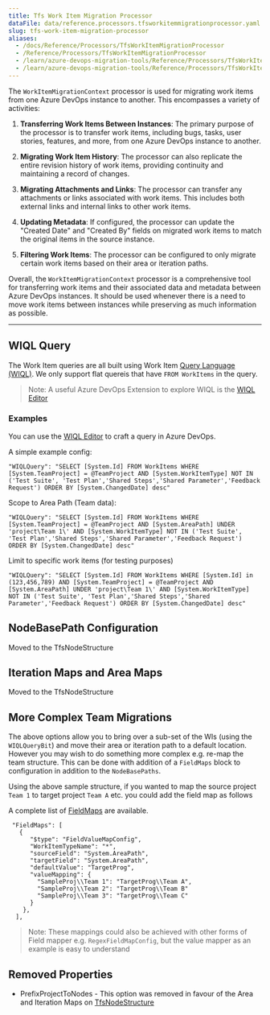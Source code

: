 ```yaml
---
title: Tfs Work Item Migration Processor
dataFile: data/reference.processors.tfsworkitemmigrationprocessor.yaml
slug: tfs-work-item-migration-processor
aliases:
  - /docs/Reference/Processors/TfsWorkItemMigrationProcessor
  - /Reference/Processors/TfsWorkItemMigrationProcessor
  - /learn/azure-devops-migration-tools/Reference/Processors/TfsWorkItemMigrationProcessor
  - /learn/azure-devops-migration-tools/Reference/Processors/TfsWorkItemMigrationProcessor/index.md
---
```


The `WorkItemMigrationContext` processor is used for migrating work items from one Azure DevOps instance to another. This encompasses a variety of activities:

1. **Transferring Work Items Between Instances**: The primary purpose of the processor is to transfer work items, including bugs, tasks, user stories, features, and more, from one Azure DevOps instance to another.

2. **Migrating Work Item History**: The processor can also replicate the entire revision history of work items, providing continuity and maintaining a record of changes.

3. **Migrating Attachments and Links**: The processor can transfer any attachments or links associated with work items. This includes both external links and internal links to other work items.

4. **Updating Metadata**: If configured, the processor can update the "Created Date" and "Created By" fields on migrated work items to match the original items in the source instance.

5. **Filtering Work Items**: The processor can be configured to only migrate certain work items based on their area or iteration paths.

Overall, the `WorkItemMigrationContext` processor is a comprehensive tool for transferring work items and their associated data and metadata between Azure DevOps instances. It should be used whenever there is a need to move work items between instances while preserving as much information as possible.

---

## WIQL Query

The Work Item queries are all built using Work Item [Query Language (WIQL)](https://docs.microsoft.com/en-us/azure/devops/boards/queries/wiql-syntax). We only support flat quereis that have `FROM WorkItems` in the query.

> Note: A useful Azure DevOps Extension to explore WIQL is the [WIQL Editor](https://marketplace.visualstudio.com/items?itemName=ottostreifel.wiql-editor)

### Examples

You can use the [WIQL Editor](https://marketplace.visualstudio.com/items?itemName=ottostreifel.wiql-editor) to craft a query in Azure DevOps.

A simple example config:

```
"WIQLQuery": "SELECT [System.Id] FROM WorkItems WHERE [System.TeamProject] = @TeamProject AND [System.WorkItemType] NOT IN ('Test Suite', 'Test Plan','Shared Steps','Shared Parameter','Feedback Request') ORDER BY [System.ChangedDate] desc"
```

Scope to Area Path (Team data):

```
"WIQLQuery": "SELECT [System.Id] FROM WorkItems WHERE [System.TeamProject] = @TeamProject AND [System.AreaPath] UNDER 'project\Team 1\' AND [System.WorkItemType] NOT IN ('Test Suite', 'Test Plan','Shared Steps','Shared Parameter','Feedback Request') ORDER BY [System.ChangedDate] desc"
```

Limit to specific work items (for testing purposes)

```
"WIQLQuery": "SELECT [System.Id] FROM WorkItems WHERE [System.Id] in (123,456,789) AND [System.TeamProject] = @TeamProject AND [System.AreaPath] UNDER 'project\Team 1\' AND [System.WorkItemType] NOT IN ('Test Suite', 'Test Plan','Shared Steps','Shared Parameter','Feedback Request') ORDER BY [System.ChangedDate] desc"
```

## NodeBasePath Configuration

Moved to the TfsNodeStructure

## Iteration Maps and Area Maps

Moved to the TfsNodeStructure

## More Complex Team Migrations

The above options allow you to bring over a sub-set of the WIs (using the `WIQLQueryBit`) and move their area or iteration path to a default location. However you may wish to do something more complex e.g. re-map the team structure. This can be done with addition of a `FieldMaps` block to configuration in addition to the `NodeBasePaths`.

Using the above sample structure, if you wanted to map the source project `Team 1` to target project `Team A` etc. you could add the field map as follows

A complete list of [FieldMaps](../FieldMaps/index.md) are available.

```
 "FieldMaps": [
   {
      "$type": "FieldValueMapConfig",
      "WorkItemTypeName": "*",
      "sourceField": "System.AreaPath",
      "targetField": "System.AreaPath",
      "defaultValue": "TargetProg",
      "valueMapping": {
        "SampleProj\\Team 1": "TargetProg\\Team A",
        "SampleProj\\Team 2": "TargetProg\\Team B"
        "SampleProj\\Team 3": "TargetProg\\Team C"
      }
    },
  ],

```

> Note: These mappings could also be achieved with other forms of Field mapper e.g. `RegexFieldMapConfig`, but the value mapper as an example is easy to understand

## Removed Properties

- PrefixProjectToNodes - This option was removed in favour of the Area and Iteration Maps on [TfsNodeStructure](/Reference/v2/ProcessorEnrichers/TfsNodeStructure/)
